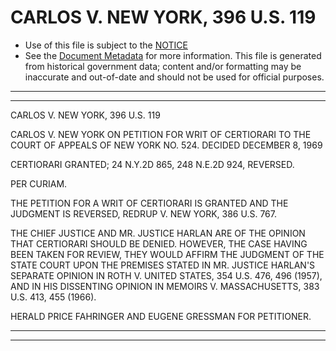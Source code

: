 ---
---

# CARLOS V. NEW YORK, 396 U.S. 119

* Use of this file is subject to the [NOTICE](https://github.com/publicdocs/notice/blob/master/NOTICE)
* See the [Document Metadata](../../../) for more information.
  This file is generated from historical government data; content and/or formatting may be inaccurate and out-of-date and should not be used for official purposes.

----------
----------

CARLOS V. NEW YORK, 396 U.S. 119

CARLOS V. NEW YORK ON PETITION FOR WRIT OF CERTIORARI TO THE COURT OF APPEALS OF NEW YORK NO. 524.  DECIDED DECEMBER 8, 1969

CERTIORARI GRANTED; 24 N.Y.2D 865, 248 N.E.2D 924, REVERSED.

PER CURIAM.

THE PETITION FOR A WRIT OF CERTIORARI IS GRANTED AND THE JUDGMENT IS REVERSED, REDRUP V. NEW YORK, 386 U.S. 767.

THE CHIEF JUSTICE AND MR. JUSTICE HARLAN ARE OF THE OPINION THAT CERTIORARI SHOULD BE DENIED.  HOWEVER, THE CASE HAVING BEEN TAKEN FOR REVIEW, THEY WOULD AFFIRM THE JUDGMENT OF THE STATE COURT UPON THE PREMISES STATED IN MR. JUSTICE HARLAN'S SEPARATE OPINION IN ROTH V. UNITED STATES, 354 U.S. 476, 496 (1957), AND IN HIS DISSENTING OPINION IN MEMOIRS V. MASSACHUSETTS, 383 U.S. 413, 455 (1966).

HERALD PRICE FAHRINGER AND EUGENE GRESSMAN FOR PETITIONER.


----------
----------

